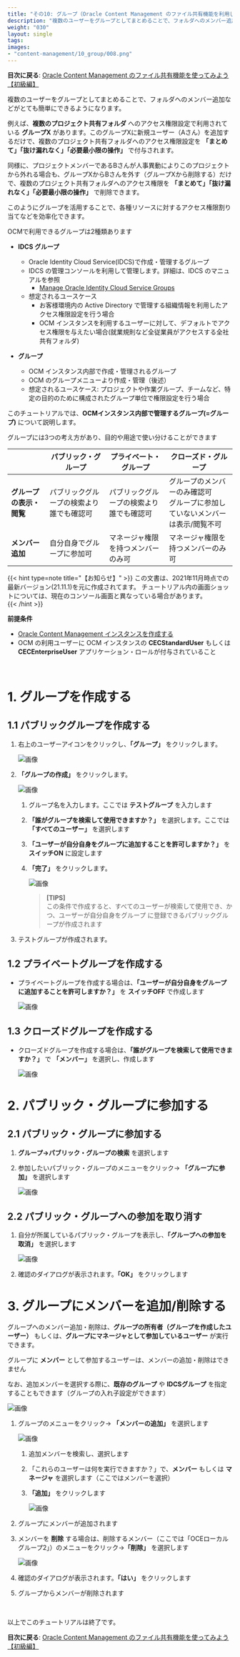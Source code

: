 ```yaml
---
title: "その10: グループ（Oracle Content Management のファイル共有機能を利用しよう）"
description: "複数のユーザーをグループとしてまとめることで、フォルダへのメンバー追加などがとても簡単にできるようになります。また、ユーザーの追加や削除に伴うメンテナンス作業を効率化できます。ここでは、グループの作成方法とその使い方について習得します"
weight: "030"
layout: single
tags:
images:
- "content-management/10_group/008.png"
---
```


**目次に戻る**: [Oracle Content Management のファイル共有機能を使ってみよう【初級編】](../using_file_sharing)

複数のユーザーをグループとしてまとめることで、フォルダへのメンバー追加などがとても簡単にできるようになります。

例えば、**複数のプロジェクト共有フォルダ** へのアクセス権限設定で利用されている **グループX** があります。このグループXに新規ユーザー（Aさん）を追加するだけで、複数のプロジェクト共有フォルダへのアクセス権限設定を **「まとめて」「抜け漏れなく」「必要最小限の操作」** で付与されます。

同様に、プロジェクトメンバーであるBさんが人事異動によりこのプロジェクトから外れる場合も、グループXからBさんを外す（グループXから削除する）だけで、複数のプロジェクト共有フォルダへのアクセス権限を **「まとめて」「抜け漏れなく」「必要最小限の操作」** で削除できます。

このようにグループを活用することで、各種リソースに対するアクセス権限割り当てなどを効率化できます。

OCMで利用できるグループは2種類あります

+ **IDCS グループ**
    + Oracle Identity Cloud Service(IDCS)で作成・管理するグループ
    + IDCS の管理コンソールを利用して管理します。詳細は、IDCS のマニュアルを参照
        + [Manage Oracle Identity Cloud Service Groups](https://docs.oracle.com/en/cloud/paas/identity-cloud/uaids/manage-oracle-identity-cloud-service-groups1.html)
    + 想定されるユースケース
        + お客様環境内の Active Directory で管理する組織情報を利用したアクセス権限設定を行う場合
        + OCM インスタンスを利用するユーザーに対して、デフォルトでアクセス権限を与えたい場合(就業規則など全従業員がアクセスする全社共有フォルダ)


+ **グループ**
    + OCM インスタンス内部で作成・管理されるグループ
    + OCM のグループメニューより作成・管理（後述）
    + 想定されるユースケース: プロジェクトや作業グループ、チームなど、特定の目的のために構成されたグループ単位で権限設定を行う場合

このチュートリアルでは、**OCMインスタンス内部で管理するグループ(=グループ)** について説明します。

グループには3つの考え方があり、目的や用途で使い分けることができます

| |パブリック・グループ|プライベート・グループ|クローズド・グループ|
|-|-|-|-|
| **グループの表示・閲覧** |パブリックグループの検索より誰でも確認可|パブリックグループの検索より誰でも確認可|グループのメンバーのみ確認可<br>グループに参加していないメンバーは表示/閲覧不可|
| **メンバー追加** |自分自身でグループに参加可|マネージャ権限を持つメンバーのみ可|マネージャ権限を持つメンバーのみ可|


{{< hint type=note title="【お知らせ】" >}}
この文書は、2021年11月時点での最新バージョン(21.11.1)を元に作成されてます。   チュートリアル内の画面ショットについては、現在のコンソール画面と異なっている場合があります。   
{{< /hint >}}


**前提条件**
- [Oracle Content Management インスタンスを作成する](../create_oce_instance)
- OCM の利用ユーザーに OCM インスタンスの **CECStandardUser** もしくは **CECEnterpriseUser** アプリケーション・ロールが付与されていること

<br>

# 1. グループを作成する
## 1.1 パブリックグループを作成する

1. 右上のユーザーアイコンをクリックし、**「グループ」** をクリックします。

    ![画像](001.png)

1. **「グループの作成」** をクリックします。

    ![画像](002.png)

    1. グループ名を入力します。ここでは **テストグループ** を入力します

    1. **「誰がグループを検索して使用できますか？」** を選択します。ここでは **「すべてのユーザー」** を選択します

    1. **「ユーザーが自分自身をグループに追加することを許可しますか？」** を **スイッチON** に設定します

    1. **「完了」** をクリックします。

        ![画像](003.png)

        > **[TIPS]**  
        > この条件で作成すると、すべてのユーザーが検索して使用でき、かつ、ユーザーが自分自身をグループ に登録できるパブリックグループが作成されます

1. テストグループが作成されます。


## 1.2 プライベートグループを作成する

+ プライベートグループを作成する場合は、**「ユーザーが自分自身をグループに追加することを許可しますか？」** を **スイッチOFF** で作成します

    ![画像](005.png)


## 1.3 クローズドグループを作成する

+ クローズドグループを作成する場合は、**「誰がグループを検索して使用できますか？」** で **「メンバー」** を選択し、作成します

    ![画像](006.png)


# 2. パブリック・グループに参加する
## 2.1 パブリック・グループに参加する

1. **グループ→パブリック・グループの検索** を選択します

1. 参加したいパブリック・グループのメニューをクリック→ **「グループに参加」** を選択します

    ![画像](007.png)

## 2.2 パブリック・グループへの参加を取り消す

1. 自分が所属しているパブリック・グループを表示し、**「グループへの参加を取消」** を選択します

    ![画像](008.png)

1. 確認のダイアログが表示されます。**「OK」** をクリックします


# 3. グループにメンバーを追加/削除する

グループへのメンバー追加・削除は、**グループの所有者（グループを作成したユーザー）** もしくは、**グループにマネージャとして参加しているユーザー** が実行できます。

グループに **メンバー** として参加するユーザーは、メンバーの追加・削除はできません

なお、追加メンバーを選択する際に、**既存のグループ** や **IDCSグループ** を指定することもできます（グループの入れ子設定ができます）

![画像](011.png)

1. グループのメニューをクリック→ **「メンバーの追加」** を選択します

    ![画像](009.png)

    1. 追加メンバーを検索し、選択します

    1. 「これらのユーザーは何を実行できますか？」で、**メンバー** もしくは **マネージャ** を選択します（ここではメンバーを選択）

    1. **「追加」** をクリックします

        ![画像](010.png)

1. グループにメンバーが追加されます

1. メンバーを **削除** する場合は、削除するメンバー（ここでは「OCEローカルグループ2」）のメニューをクリック→**「削除」** を選択します

    ![画像](012.png)

1. 確認のダイアログが表示されます。**「はい」** をクリックします

1. グループからメンバーが削除されます

<br>

以上でこのチュートリアルは終了です。

**目次に戻る**: [Oracle Content Management のファイル共有機能を使ってみよう【初級編】](../using_file_sharing)
